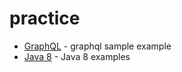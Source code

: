 # practice
* [GraphQL] - graphql sample example
* [Java 8] - Java 8 examples


[GraphQL]: <https://github.com/bhaveshg153/practice/tree/graphql-sample/graphql-sample>
[Java 8]: <https://github.com/bhaveshg153/practice/tree/java8/Java8/src>
